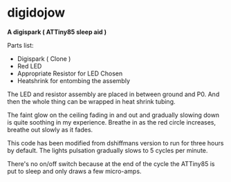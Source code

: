 # digidojow
**A digispark ( ATTiny85 sleep aid )**  

Parts list:  
* Digispark ( Clone ) 
* Red LED  
* Appropriate Resistor for LED Chosen
* Heatshrink for entombing the assembly

The LED and resistor assembly are placed in between ground and P0. And then the whole thing can be wrapped in heat shrink tubing.

The faint glow on the ceiling fading in and out and gradually slowing down is quite soothing in my experience. Breathe in as the red circle increases, breathe out slowly as it fades.

This code has been modified from dshiffmans version to run for three hours by default. The lights pulsation gradually slows to 5 cycles per minute.

There's no on/off switch because at the end of the cycle the ATTiny85 is put to sleep and only draws a few micro-amps. 
